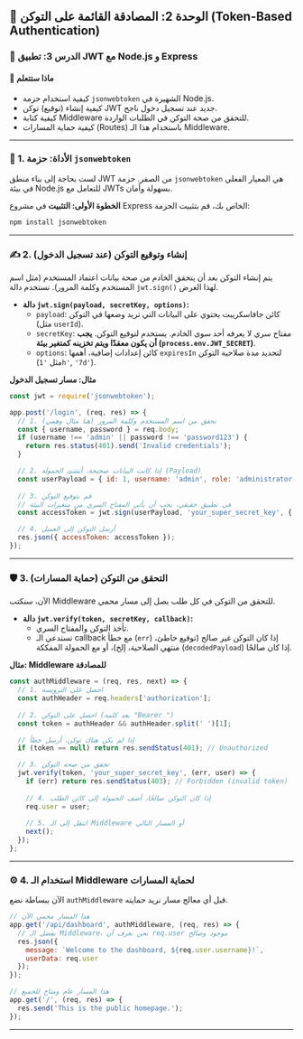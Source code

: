 ## 🔑 الوحدة 2: المصادقة القائمة على التوكن (Token-Based Authentication)

### 📘 الدرس 3: تطبيق JWT مع Node.js و Express

#### 🧠 **ماذا ستتعلم**
* كيفية استخدام حزمة `jsonwebtoken` الشهيرة في Node.js.
* كيفية إنشاء (توقيع) توكن JWT جديد عند تسجيل دخول ناجح.
* كيفية كتابة Middleware للتحقق من صحة التوكن في الطلبات الواردة.
* كيفية حماية المسارات (Routes) باستخدام هذا الـ Middleware.

---
### 🧰 1. الأداة: حزمة `jsonwebtoken`
لست بحاجة إلى بناء منطق JWT من الصفر. حزمة `jsonwebtoken` هي المعيار الفعلي في بيئة Node.js للتعامل مع JWTs بسهولة وأمان.

**الخطوة الأولى: التثبيت**
في مشروع Express الخاص بك، قم بتثبيت الحزمة:
```bash
npm install jsonwebtoken
```

---
### ✍️ 2. إنشاء وتوقيع التوكن (عند تسجيل الدخول)
يتم إنشاء التوكن بعد أن يتحقق الخادم من صحة بيانات اعتماد المستخدم (مثل اسم المستخدم وكلمة المرور). نستخدم دالة `jwt.sign()` لهذا الغرض.

* **دالة `jwt.sign(payload, secretKey, options)`:**
    * `payload`: كائن جافاسكريبت يحتوي على البيانات التي تريد وضعها في التوكن (مثل `userId`).
    * `secretKey`: مفتاح سري لا يعرفه أحد سوى الخادم. يستخدم لتوقيع التوكن. **يجب أن يكون معقدًا ويتم تخزينه كمتغير بيئة (`process.env.JWT_SECRET`)**.
    * `options`: كائن إعدادات إضافية، أهمها `expiresIn` لتحديد مدة صلاحية التوكن (مثل `'1h'`, `'7d'`).

**مثال: مسار تسجيل الدخول**
```javascript
const jwt = require('jsonwebtoken');

app.post('/login', (req, res) => {
  // 1. تحقق من اسم المستخدم وكلمة المرور (هنا مثال وهمي)
  const { username, password } = req.body;
  if (username !== 'admin' || password !== 'password123') {
    return res.status(401).send('Invalid credentials');
  }

  // 2. إذا كانت البيانات صحيحة، أنشئ الحمولة (Payload)
  const userPayload = { id: 1, username: 'admin', role: 'administrator' };
  
  // 3. قم بتوقيع التوكن
  // في تطبيق حقيقي، يجب أن يأتي المفتاح السري من متغيرات البيئة
  const accessToken = jwt.sign(userPayload, 'your_super_secret_key', { expiresIn: '1h' });

  // 4. أرسل التوكن إلى العميل
  res.json({ accessToken: accessToken });
});
```

---
### 🛡️ 3. التحقق من التوكن (حماية المسارات)
الآن، سنكتب Middleware للتحقق من التوكن في كل طلب يصل إلى مسار محمي.

* **دالة `jwt.verify(token, secretKey, callback)`:**
    * تأخذ التوكن والمفتاح السري.
    * تستدعي الـ callback مع خطأ (`err`) إذا كان التوكن غير صالح (توقيع خاطئ، منتهي الصلاحية، إلخ)، أو مع الحمولة المفككة (`decodedPayload`) إذا كان صالحًا.

**مثال: Middleware للمصادقة**
```javascript
const authMiddleware = (req, res, next) => {
  // 1. احصل على الترويسة
  const authHeader = req.headers['authorization'];
  
  // 2. احصل على التوكن (بعد كلمة "Bearer ")
  const token = authHeader && authHeader.split(' ')[1];

  // إذا لم يكن هناك توكن، أرسل خطأ
  if (token == null) return res.sendStatus(401); // Unauthorized

  // 3. تحقق من صحة التوكن
  jwt.verify(token, 'your_super_secret_key', (err, user) => {
    if (err) return res.sendStatus(403); // Forbidden (invalid token)
    
    // 4. إذا كان التوكن صالحًا، أضف الحمولة إلى كائن الطلب
    req.user = user;
    
    // 5. انتقل إلى الـ Middleware أو المسار التالي
    next();
  });
};
```
---
### ⚙️ 4. استخدام الـ Middleware لحماية المسارات
الآن ببساطة نضع `authMiddleware` قبل أي معالج مسار نريد حمايته.
```javascript
// هذا المسار محمي الآن
app.get('/api/dashboard', authMiddleware, (req, res) => {
  // بفضل الـ Middleware، نحن نعرف أن req.user موجود وصالح
  res.json({
    message: `Welcome to the dashboard, ${req.user.username}!`,
    userData: req.user
  });
});

// هذا المسار عام ومتاح للجميع
app.get('/', (req, res) => {
  res.send('This is the public homepage.');
});
```
---
